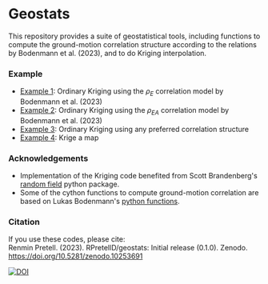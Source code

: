 # Geostats

This repository provides a suite of geostatistical tools, including functions to compute the ground-motion correlation structure according to the relations by Bodenmann et al. (2023), and to do Kriging interpolation.


### Example
- [Example 1](https://github.com/RPretellD/geostats/blob/main/Examples/Example_1.ipynb): Ordinary Kriging using the $\rho_{E}$ correlation model by Bodenmann et al. (2023)
- [Example 2](https://github.com/RPretellD/geostats/blob/main/Examples/Example_2.ipynb): Ordinary Kriging using the $\rho_{EA}$ correlation model by Bodenmann et al. (2023)
- [Example 3](https://github.com/RPretellD/geostats/blob/main/Examples/Example_3.ipynb): Ordinary Kriging using any preferred correlation structure
- [Example 4](https://github.com/RPretellD/geostats/blob/main/Examples/Example_4.ipynb): Krige a map


### Acknowledgements
- Implementation of the Kriging code benefited from Scott Brandenberg's [random field](https://github.com/sjbrandenberg/ucla_geotech_tools/tree/main/random_field) python package.
- Some of the cython functions to compute ground-motion correlation are based on Lukas Bodenmann's [python functions](https://github.com/bodlukas/ground-motion-correlation-bayes).


### Citation
If you use these codes, please cite:<br>
Renmin Pretell. (2023). RPretellD/geostats: Initial release (0.1.0). Zenodo. https://doi.org/10.5281/zenodo.10253691 <br>

[![DOI](https://zenodo.org/badge/716446689.svg)](https://zenodo.org/doi/10.5281/zenodo.10253690)